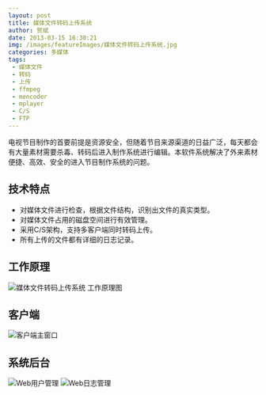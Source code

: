 ```yaml
---
layout: post
title: 媒体文件转码上传系统
author: 贺斌
date: 2013-03-15 16:30:21
img: /images/featureImages/媒体文件转码上传系统.jpg
categories: 多媒体
tags:
 - 媒体文件
 - 转码
 - 上传
 - ffmpeg
 - mencoder
 - mplayer
 - C/S
 - FTP
---
```



电视节目制作的首要前提是资源安全，但随着节目来源渠道的日益广泛，每天都会有大量素材需要杀毒、转码后进入制作系统进行编辑。本软件系统解决了外来素材便捷、高效、安全的进入节目制作系统的问题。

## 技术特点

- 对媒体文件进行检查，根据文件结构，识别出文件的真实类型。
- 对媒体文件占用的磁盘空间进行有效管理。
- 采用C/S架构，支持多客户端同时转码上传。
- 所有上传的文件都有详细的日志记录。

## 工作原理

<img src="/images/媒体文件转码上传系统-工作原理图.png" alt="媒体文件转码上传系统 工作原理图" />

## 客户端

<img src="/images/媒体文件转码上传系统-客户端主窗口2.png" alt="客户端主窗口" />

## 系统后台

<img src="/images/媒体文件转码上传系统-Web用户管理.png" alt="Web用户管理" />

<img src="/images/媒体文件转码上传系统-Web日志管理.png" alt="Web日志管理" />



